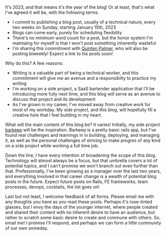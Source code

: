 It's 2023, and that means it's the year of the blog! Or at least, that's what I've agreed it will be, with the following terms:

- I commit to publishing a blog post, usually of a technical nature, every two weeks on Sunday, starting January 15th, 2023
- Blogs can come early, purely for scheduling flexibility
- There's no minimum word count for a post, but the honor system I'm maintaing for myself is that I won't post something inherently wasteful
- I'm sharing this commitment with [Quinten Palmer](https://github.com/quintenpalmer), who will also be posting biweekly! Expect a link to his posts soon!

Why do this? A few reasons:

- Writing is a valuable part of being a technical worker, and this commitment will give me an avenue and a responsibilty to practice my writing
- I'm working on a side project, a SaaS bartender application that I'll be introducing more fully next time, and this blog will serve as an avenue to discuss that project and its development
- As I've grown in my career, I've moved away from creative work for most of my workday. My side project, and this blog, will hopefully fill a creative hole that I feel building in my heart.

What will the main content of this blog be? It varies! Initially, my side project [barkeep](https://barkeep.website) will be the inspiration. Barkeep is a pretty basic rails app, but I've found real challenges and learnings in in building, deploying, and managing it, as well as the personal challenges of striving to make progres of any kind on a side project while working a full time job.

Down the line, I have every intention of broadening the scope of this blog. Technology will almost always be a focus, but that umbrella covers a lot of potential topics, and I can't promise we won't branch out even further than that. Professionally, I've been growing as a manager over the last two years, and everything involved in that career change is a wealth of potential blog posts in the future. Expect future posts on Rails, FE frameworks, team processes, devops, cocktails, the list goes on!

Last but not least, I welcome feedback of all forms. Please email me with any thoughts you have as you read these posts. Perhaps it's rose-tinted glasses, but I envy the days of the younger internet, where people created and shared their content with no inherent desire to have an audience, but rather to scratch some basic desire to create and commune with others. So, email me! I promise I'll respond, and perhaps we can form a little community of our own someday.
